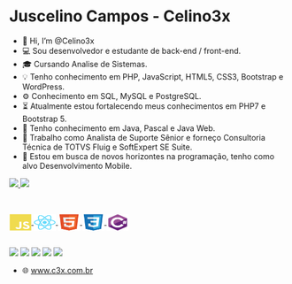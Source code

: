 # Juscelino Campos - Celino3x

- 👋 Hi, I’m @Celino3x
- 💻 Sou desenvolvedor e estudante de back-end / front-end.
- 🎓 Cursando Analise de Sistemas.
- 💡 Tenho conhecimento em PHP, JavaScript, HTML5, CSS3, Bootstrap e WordPress.
- ⚙️ Conhecimento em SQL, MySQL e PostgreSQL.
- ⏳ Atualmente estou fortalecendo meus conhecimentos em PHP7 e Bootstrap 5.
- 💭 Tenho conhecimento em Java, Pascal e Java Web.
- 📅 Trabalho como Analista de Suporte Sênior e forneço Consultoria Técnica de TOTVS Fluig e SoftExpert SE Suite.
- 🔎 Estou em busca de novos horizontes na programação, tenho como alvo Desenvolvimento Mobile.

<div>
  <a href="https://github.com/celino3x">
  <img height="180em" src="https://github-readme-stats.vercel.app/api?username=celino3x&show_icons=true&theme=dracula&include_all_commits=true&count_private=true"/>
  <img height="180em" src="https://github-readme-stats.vercel.app/api/top-langs/?username=celino3x&layout=compact&langs_count=7&theme=dracula"/>
</div>

##
  
<div style="display: inline_block"><br>
  <img align="center" alt="c3x-Js" height="30" width="40" src="https://raw.githubusercontent.com/devicons/devicon/master/icons/javascript/javascript-plain.svg">
  <img align="center" alt="c3x-React" height="30" width="40" src="https://raw.githubusercontent.com/devicons/devicon/master/icons/react/react-original.svg">
  <img align="center" alt="c3x-HTML" height="30" width="40" src="https://raw.githubusercontent.com/devicons/devicon/master/icons/html5/html5-original.svg">
  <img align="center" alt="c3x-CSS" height="30" width="40" src="https://raw.githubusercontent.com/devicons/devicon/master/icons/css3/css3-original.svg">
  <img align="center" alt="c3x-Csharp" height="30" width="40" src="https://raw.githubusercontent.com/devicons/devicon/master/icons/csharp/csharp-original.svg">
</div>
  
  ##
 
<div> 
  <a href="https://www.youtube.com/channel/UC9VnuNc-JPnitMNKmp3gqiA" target="_blank"><img src="https://img.shields.io/badge/YouTube-FF0000?style=for-the-badge&logo=youtube&logoColor=white" target="_blank"></a>
  <a href="https://www.instagram.com/celino3x" target="_blank"><img src="https://img.shields.io/badge/-Instagram-%23E4405F?style=for-the-badge&logo=instagram&logoColor=white" target="_blank"></a>
 	<a href="https://www.twitch.tv/celino3x" target="_blank"><img src="https://img.shields.io/badge/Twitch-9146FF?style=for-the-badge&logo=twitch&logoColor=white" target="_blank"></a>
 <a href = "mailto:celino3x@gmail.com"><img src="https://img.shields.io/badge/-Gmail-%23333?style=for-the-badge&logo=gmail&logoColor=white" target="_blank"></a>
  <a href="https://www.linkedin.com/in/juscelino-campos" target="_blank"><img src="https://img.shields.io/badge/-LinkedIn-%230077B5?style=for-the-badge&logo=linkedin&logoColor=white" target="_blank"></a> 
 
</div>

- 🌐 www.c3x.com.br
